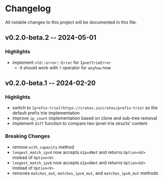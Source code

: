 # Changelog

All notable changes to this project will be documented in this file.

## v0.2.0-beta.2 -- 2024-05-01

### Highlights

* implement `std::error::Error` for `IpnetTrieError`
    * it should work with `?` operator for `anyhow` now

## v0.2.0-beta.1 -- 2024-02-20

### Highlights

* switch to `[prefix-trie](https://crates.io/crates/prefix-trie)` as the default prefix trie implementation
* improve `ip_count` implementation based on clone and sub-tree removal
* implement `diff` function to compare two ipnet-trie structs' content

### Breaking Changes

* remove `with_capacity` method
* `longest_match_ipv4` now accepts `&Ipv4Net` and returns `Option<&V>` instead of `Option<V>`
* `longest_match_ipv6` now accepts `&Ipv6Net` and returns `Option<&V>` instead of `Option<V>`
* removes `matches_mut`, `matches_ipv4_mut`, and `matches_ipv6_mut` methods
